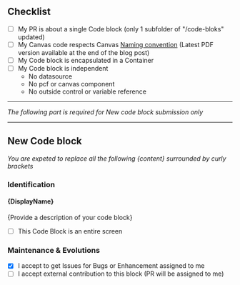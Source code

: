 ## Checklist
- [ ] My PR is about a single Code block (only 1 subfolder of "/code-bloks" updated)
- [ ] My Canvas code respects Canvas [Naming convention](https://www.microsoft.com/en-us/power-platform/blog/power-apps/powerapps-canvas-app-coding-standards-and-guidelines/) (Latest PDF version available at the end of the blog post)
- [ ] My Code block is encapsulated in a Container
- [ ] My Code block is independent 
  - No datasource
  - No pcf or canvas component
  - No outside control or variable reference
  
----------
*The following part is required for New code block submission only*

----------
## New Code block 
*You are expeted to replace all the following {content} surrounded by curly brackets*
### Identification
#### {DisplayName}
{Provide a description of your code block}
- [ ] This Code Block is an entire screen
### Maintenance & Evolutions
- [x] I accept to get Issues for Bugs or Enhancement assigned to me
- [ ] I accept external contribution to this block (PR will be assigned to me)